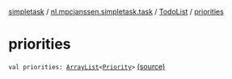 [simpletask](../../index.md) / [nl.mpcjanssen.simpletask.task](../index.md) / [TodoList](index.md) / [priorities](.)

# priorities

`val priorities: `[`ArrayList`](http://docs.oracle.com/javase/6/docs/api/java/util/ArrayList.html)`<`[`Priority`](../-priority/index.md)`>` [(source)](https://github.com/mpcjanssen/simpletask-android/blob/master/src/main/java/nl/mpcjanssen/simpletask/task/TodoList.kt#L118)